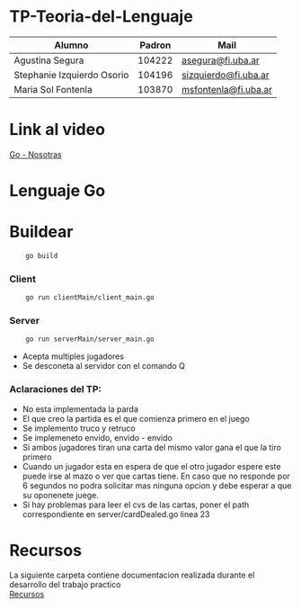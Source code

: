 # TP-Teoria-del-Lenguaje

| Alumno  | Padron | Mail | 
| -------| --------|-------|
| Agustina Segura  | 104222  | asegura@fi.uba.ar |
| Stephanie Izquierdo Osorio | 104196  | sizquierdo@fi.uba.ar |
| Maria Sol Fontenla | 103870 | msfontenla@fi.uba.ar |

# Link al video

[Go - Nosotras](https://drive.google.com/drive/folders/1wnyuQaBviVRMP4Hs4lXqXphPqfuFxGzC)

# Lenguaje Go 

# Buildear 

```Bash
    go build 
```

### Client 

```Bash 
    go run clientMain/client_main.go
```

### Server 

```Bash 
    go run serverMain/server_main.go 
```

* Acepta multiples jugadores 
* Se desconeta al servidor con el comando Q

### Aclaraciones del TP:

* No esta implementada la parda
* El que creo la partida es el que comienza primero en el juego
* Se implemento truco y retruco 
* Se implemeneto envido, envido - envido 
* Si ambos jugadores tiran una carta del mismo valor gana el que la tiro primero
* Cuando un jugador esta en espera de que el otro jugador espere este puede irse al   mazo o ver que cartas tiene. En caso que no responde por 6 segundos no podra solicitar mas ninguna opcion y debe esperar a que su oponenete juege.
* Si hay problemas para leer el cvs de las cartas, poner el path correspondiente en server/cardDealed.go linea 23

# Recursos 
La siguiente carpeta contiene documentacion realizada durante el desarrollo del trabajo practico  
[Recursos](https://drive.google.com/drive/folders/1uluZtbpqz5h7tG4S_XXy6tW1SR6HyGTK)